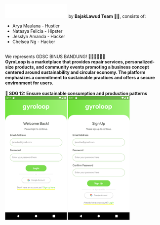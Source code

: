 ![gyroloop-logo](assets/image/gyroloop.png)
by <b>BajakLawud Team</b> 🏴‍☠️, consists of:
- Arya Maulana - Hustler
- Natasya Felicia - Hipster
- Jesslyn Amanda - Hacker
- Chelsea Ng - Hacker
<br>
We represents GDSC BINUS BANDUNG! 👩🏻‍💻👨🏻‍💻
<br>
<b>GyroLoop<b> is a marketplace that provides repair services, personalized-size products, and community events promoting a business concept centered around sustainability and circular economy. The platform emphasizes a commitment to sustainable practices and offers a secure environment for users.
<br>
<br>
🏪 <b> SDG 12: Ensure sustainable consumption and production patterns </b>
<br>
<img src="assets/image/login.png" alt="gyroloop-login" width="200">
<img src="assets/image/signup.png" alt="gyroloop-login" width="200">

